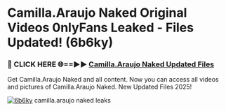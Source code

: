# Camilla.Araujo Naked Original Videos 0nlyFans Leaked - Files Updated! (6b6ky)

<h3>🔴 CLICK HERE 🌐==►► <a href="https://tinyurl.com/yckcrads" rel="nofollow">Camilla.Araujo Naked Updated Files</a></h3>

Get Camilla.Araujo Naked and all content. Now you can access all videos and pictures of Camilla.Araujo Naked. New Updated Files 2025!

[![6b6ky](https://i.imgur.com/hpKpOFt.gif)](https://tinyurl.com/yckcrads)
camilla.araujo naked leaks